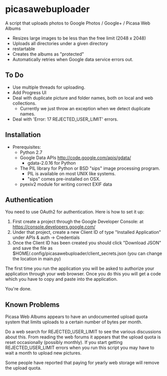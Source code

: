 picasawebuploader
=================

A script that uploads photos to Google Photos / Google+ / Picasa Web Albums

+ Resizes large images to be less than the free limit (2048 x 2048)
+ Uploads all directories under a given directory
+ restartable
+ Creates the albums as "protected"
+ Automatically retries when Google data service errors out.

To Do
-----

+ Use multiple threads for uploading.
+ Add Progress UI
+ Deal with duplicate picture and folder names, both on local and web collections.
  + Currently we just throw an exception when we detect duplicate names.
+ Deal with 'Error: 17 REJECTED_USER_LIMIT' errors.

Installation
------------

+ Prerequisites:
  + Python 2.7
  + Google Data APIs http://code.google.com/apis/gdata/
    + gdata-2.0.16 for Python
  + The PIL library for Python or BSD "sips" image processing program.
	+ PIL is available on most UNIX like systems.
    + "sips" comes pre-installed on OSX.
  + pyexiv2 module for writing correct EXIF data

Authentication
--------------

You need to use OAuth2 for authentication. Here is how to set it up:

1. First create a project through the Google Developer Console: at https://console.developers.google.com/
2. Under that project, create a new Client ID of type "Installed Application" under APIs & auth -> Credentials
3. Once the Client ID has been created you should click "Download JSON" and save the file as $HOME/.config/picasawebuploader/client_secrets.json (you can change the location in main.py)

The first time you run the application you will be asked to authorize your application through your web browser. Once you do this you will get a code which you have to copy and paste into the application.

You're done.

Known Problems
--------------

Picasa Web Albums appears to have an undocumented upload quota system that
limits uploads to a certain number of bytes per month.

Do a web search for REJECTED_USER_LIMIT to see the various discussions about
this. From reading the web forums it appears that the upload quota is reset
occasionally (possibly monthly). If you start getting REJECTED_USER_LIMIT
errors when you run this script you may have to wait a month to upload new
pictures.

Some people have reported that paying for yearly web storage will remove the
upload quota.
